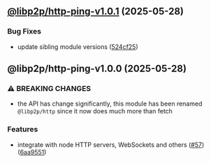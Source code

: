 ## [@libp2p/http-ping-v1.0.1](https://github.com/libp2p/js-libp2p-http/compare/@libp2p/http-ping-1.0.0...@libp2p/http-ping-1.0.1) (2025-05-28)

### Bug Fixes

* update sibling module versions ([524cf25](https://github.com/libp2p/js-libp2p-http/commit/524cf25745dcb5842949549c1020cdc057775187))

## @libp2p/http-ping-v1.0.0 (2025-05-28)

### ⚠ BREAKING CHANGES

* the API has change significantly, this module has been renamed `@libp2p/http` since it now does much more than fetch

### Features

* integrate with node HTTP servers, WebSockets and others ([#57](https://github.com/libp2p/js-libp2p-http/issues/57)) ([6aa9551](https://github.com/libp2p/js-libp2p-http/commit/6aa95511b9bfcd920344a31bdd88571756c09b7e))
